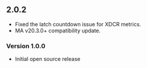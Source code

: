 
## 2.0.2
* Fixed the latch countdown issue for XDCR metrics.
* MA v20.3.0+ compatibility update.


### Version 1.0.0

* Initial open source release 
